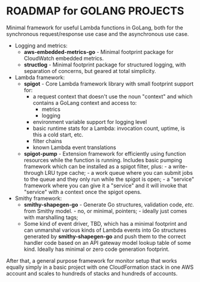 ROADMAP for GOLANG PROJECTS
===========================

Minimal framework for useful Lambda functions in GoLang, both for the
synchronous request/response use case and the asynchronous use case.

- Logging and metrics:
    - **aws-embedded-metrics-go** - Minimal footprint package for
      CloudWatch embedded metrics.
    - **structlog** - Minimal footprint package for structured
      logging, with separation of concerns, but geared at total
      simplicity.
- Lambda framework:
    - **spigot** - Core Lambda framework library with small footprint
      support for:
        - a request context that doesn't use the noun "context" and
          which contains a GoLang context and access to:
            - metrics
            - logging
        - environment variable support for logging level
        - basic runtime stats for a Lambda: invocation count, uptime,
          is this a cold start, etc.
        - filter chains
        - known Lambda event translations
    - **spigot-pump** - Extension framework for efficiently using
        function resources while the function is running. Includes
        basic pumping framework which can be installed as a spigot
        filter, plus:
            - a write-through LRU type cache;
            - a work queue where you can submit jobs to the queue
              and they only run while the spigot is open;
            - a "service" framework where you can give it a "service"
              and it will invoke that "service" with a context once
              the spigot opens.
- Smithy framework:
   - **smithy-shapegen-go** - Generate Go structures, validation code,
     *etc.* from Smithy model.
            - no, or minimal, pointers;
            - ideally just comes with marshalling tags;
   - Some kind of event driver, TBD, which has a minimal footprint and
     can unmarshal various kinds of Lambda events into Go structures
     generated by **smithy-shapegen-go** and push them to the correct
     handler code based on an API gateway model lookup table of some
     kind. Ideally has minimal or zero code generation footprint.

After that, a general purpose framework for monitor setup that works
equally simply in a basic project with one CloudFormation stack in one
AWS account and scales to hundreds of stacks and hundreds of accounts.
